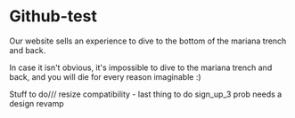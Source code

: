 # Github-test
Our website sells an experience to dive to the bottom of the mariana trench and back.

In case it isn't obvious, it's impossible to dive to the mariana trench and back, and you will die for every reason imaginable :)

Stuff to do///
resize compatibility - last thing to do
sign_up_3 prob needs a design revamp